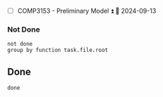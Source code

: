 - [ ] COMP3153 - Preliminary Model ⏫ 📅 2024-09-13

### Not Done
```tasks
not done
group by function task.file.root
```


## Done
```tasks
done
```
